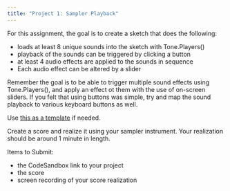 ```yaml
---
title: "Project 1: Sampler Playback"
---
```


For this assignment, the goal is to create a sketch that does the following:

- loads at least 8 unique sounds into the sketch with Tone.Players()
- playback of the sounds can be triggered by clicking a button
- at least 4 audio effects are applied to the sounds in sequence
- Each audio effect can be altered by a slider

Remember the goal is to be able to trigger multiple sound effects using Tone.Players(), and apply an effect ot them with the use of on-screen sliders. If you felt that using buttons was simple, try and map the sound playback to various keyboard buttons as well.

Use [this as a template](https://codesandbox.io/s/tone-p5-template-jo1tgr) if needed.

Create a score and realize it using your sampler instrument. Your realization should be around 1 minute in length.

Items to Submit:

- the CodeSandbox link to your project
- the score
- screen recording of your score realization
